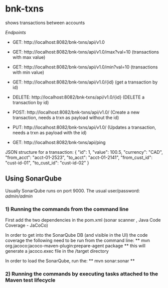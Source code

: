 # bnk-txns
shows transactions between accounts


*Endpoints*
- GET: http://localhost:8082/bnk-txns/api/v1.0
- GET: http://localhost:8082/bnk-txns/api/v1.0/max?val=10 (transactions with max value)
- GET: http://localhost:8082/bnk-txns/api/v1.0/min?val=10 (transactions with min value)
- GET: http://localhost:8082/bnk-txns/api/v1.0/{id} (get a transaction by id)
- DELETE: http://localhost:8082/bnk-txns/api/v1.0/{id} (DELETE a transaction by id)
- POST: http://localhost:8082/bnk-txns/api/v1.0/ (Create a new transaction, needs a trxn as payload without the id)
- PUT: http://localhost:8082/bnk-txns/api/v1.0/ (Updates a transaction, needs a trxn as payload with the id)

- GET: http://localhost:8082/bnk-txns/api/ping

JSON structure for a transaction:
{
	"id": 1,
	"value": 100.5,
	"currency": "CAD",
	"from_acct": "acct-01-2523",
	"to_acct": "acct-01-2141",
	"from_cust_id": "cust-id-01",
	"to_cust_id": "cust-id-02"
}

## Using SonarQube
Usually SonarQube runs on port 9000. 
The usual user/password: _admin/admin_

### 1) Running the commands from the command line
First add the two dependencies in the pom.xml (sonar scanner , Java Code Coverage - JaCoCo) 

In order to get into the SonarQube DB (and visible in the UI) the code coverage the following need to be run from the command line:
** mvn org.jacoco:jacoco-maven-plugin:prepare-agent package **
this will generate a jacoco.exec file in the /target directory

In order to load the SonarQube, run the:
**  mvn sonar:sonar **

### 2) Running the commands by executing tasks attached to the Maven test lifecycle

